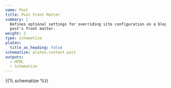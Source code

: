 ```yaml
---
name: Post
title: Post Front Matter
summary: |
  Defines optional settings for overriding site configuration on a blog post using values in the
  post's front matter.
weight: 2
type: schematize
platen:
  title_as_heading: false
schematize: platen.content.post
outputs:
  - HTML
  - Schematize
---
```


{{% schematize %}}
